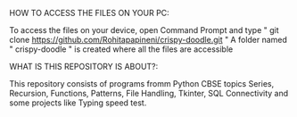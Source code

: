 HOW TO ACCESS THE FILES ON YOUR PC:

To access the files on your device, open Command Prompt and type " git clone https://github.com/Rohitapapineni/crispy-doodle.git "
A folder named " crispy-doodle " is created where all the files are accessible 


WHAT IS THIS REPOSITORY IS ABOUT?:

This repository consists of programs fromm Python CBSE topics Series, Recursion, Functions, Patterns, File Handling, Tkinter, SQL Connectivity and some projects like Typing speed test.
